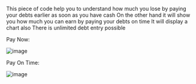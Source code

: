 This piece of code help you to understand how much you lose by paying your debts earlier as soon as you have cash
On the other hand it will show you how much you can earn by paying your debts on time
It will display a chart also
There is unlimited debt entry possible

Pay Now:

![image](https://github.com/bariselci/paynoworlater/assets/145650104/4b198704-0295-4bb5-ad7b-485da742e348)

Pay On Time:

![image](https://github.com/bariselci/paynoworlater/assets/145650104/217a3256-967e-4d11-ab2d-8418a23fe760)
